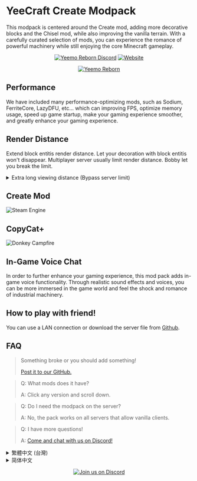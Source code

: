 
# YeeCraft Create Modpack
This modpack is centered around the Create mod, adding more decorative blocks and the Chisel mod, while also improving the vanilla terrain. With a carefully curated selection of mods, you can experience the romance of powerful machinery while still enjoying the core Minecraft gameplay.

<center>

[![Yeemo Reborn Discord](https://img.shields.io/discord/1141595063567273995?style=for-the-badge&logo=discord&logoColor=white&label=Yeemo%20Reborn)](https://discord.com/invite/yeemo)
[![Website](https://img.shields.io/website?url=https%3A%2F%2Fyeecraft.com%2F&up_message=YeeCraft&down_message=maintaining&style=for-the-badge)](https://yeecraft.com/)

[![Yeemo Reborn](https://cdn.modrinth.com/data/zuuFB9T1/images/a9a9c06282262d6a1b203edce389cddf1a79895a.png)](https://yeecraft.com/) 

</center>

## Performance

We have included many performance-optimizing mods, such as Sodium, FerriteCore, LazyDFU, etc... which can improving FPS, optimize memory usage, speed up game startup, make your gaming experience smoother, and greatly enhance your gaming experience.

## Render Distance

Extend block entitis render distance. Let your decoration with block entitis won't disappear.
Multiplayer server usually limit render distance. Bobby let you break the limit.

<details>
<summary>Extra long viewing distance (Bypass server limit)</summary>

![Extra long viewing distance](https://cdn.modrinth.com/data/cached_images/64e64381290e71a73980f66a6b6e8153bc44dd6e.jpeg)

</details>

## Create Mod
![Steam Engine](https://cdn.modrinth.com/data/zuuFB9T1/images/03152641f21cb4f36d581cd3c3448b73e8664ff0.png)


## CopyCat+
![Donkey Campfire](https://cdn.modrinth.com/data/zuuFB9T1/images/97c074693085a8d77a3e2235bc2b74e10ae7ebc3.png)


## In-Game Voice Chat
In order to further enhance your gaming experience, this mod pack adds in-game voice functionality. Through realistic sound effects and voices, you can be more immersed in the game world and feel the shock and romance of industrial machinery.


## How to play with friend!

You can use a LAN connection or download the server file from [Github](https://github.com/wenwen357951/yeecraft).

## FAQ

> Something broke or you should add something!
>
> [Post it to our GitHub.](https://github.com/wenwen357951/YeeCraft/issues)

> Q: What mods does it have?
> 
> A: Click any version and scroll down.

> Q: Do I need the modpack on the server?
> 
> A: No, the pack works on all servers that allow vanilla clients.

> Q: I have more questions!
> 
> A: [Come and chat with us on Discord!](https://discord.gg/yeemo)

<details>
<summary>繁體中文 (台灣)</summary>


# YeeCraft 動力機械模組包
本模組包以 Create 模組為核心，加入了更多裝飾性方塊和 Chisel 模組，並改進了原有的地形。模組數量精簡，讓您在享受動力機械浪漫的同時，也能體驗原汁原味的 Minecraft 遊戲樂趣。

<center>

[![Yeemo Reborn Discord](https://img.shields.io/discord/1141595063567273995?style=for-the-badge&logo=discord&logoColor=white&label=Yeemo%20Reborn)](https://discord.com/invite/yeemo)
[![Website](https://img.shields.io/website?url=https%3A%2F%2Fyeecraft.com%2F&up_message=YeeCraft&down_message=maintaining&style=for-the-badge)](https://yeecraft.com/)

[![Yeemo Reborn](https://cdn.modrinth.com/data/zuuFB9T1/images/a9a9c06282262d6a1b203edce389cddf1a79895a.png)](https://yeecraft.com/) 

</center>

## 性能表現

模組包安裝了許多性能最佳化模組，例如 Sodium、FerriteCore、LazyDFU 等...可以提高 FPS、最佳化記憶體使用、加快遊戲啟動速度，讓您的遊戲體驗更加流暢，大大增強您的遊戲體驗。

## 渲染距離

延長實體方塊的渲染距離，讓你的實體方塊裝飾不會因距離遠而消失。且多人遊戲伺服器通常會限制渲染距離，使用 Bobby 模組讓你繞過伺服器渲染距離限制。

<details>
<summary>超長視野距離 (繞過伺服器限制)</summary>

![Extra long viewing distance](https://cdn.modrinth.com/data/cached_images/64e64381290e71a73980f66a6b6e8153bc44dd6e.jpeg)

</details>

## 動力機械
![Steam Engine](https://cdn.modrinth.com/data/zuuFB9T1/images/03152641f21cb4f36d581cd3c3448b73e8664ff0.png)

## 偽裝蓋板
![Donkey Campfire](https://cdn.modrinth.com/data/zuuFB9T1/images/97c074693085a8d77a3e2235bc2b74e10ae7ebc3.png)


## 遊戲內語音

為了進一步提升您的遊戲體驗，本模組包加入了遊戲內語音功能。透過逼真的音效和語音，您可以更加沉浸在遊戲世界中，感受工業機械的震撼和浪漫。

## 與好友一同遊玩!

您可以使用區域網路連線，或是到 [Github](https://github.com/wenwen357951/yeecraft) 下載對應版本的伺服器檔案.

## 常見問題

> 有些東西壞了或應該添加一些東西！
>
> [將其發佈到我們的 GitHub](https://github.com/wenwen357951/YeeCraft/issues)

> Q: 它有哪些模組？
> 
> A: 點擊任意版本並向下捲動。

> Q: 我需要在伺服器上安裝 modpack 嗎？
> 
> A: 不，該包適用於所有允許原本客戶端的伺服器。

> Q: 我還有更多問題！
> 
> A: [快來 Discord 上與我們聊聊吧！](https://discord.gg/yeemo)

</details>

<details>
<summary>简体中文</summary>


# YeeCraft 机械动力模块包
本模块包以 Create 模块为内核，加入了更多装饰性方块和 Chisel 模块，并改进了原有的地形。模块数量精简，让您在享受动力机械浪漫的同时，也能体验原汁原味的 Minecraft 游戏乐趣。

<center>

[![Yeemo Reborn Discord](https://img.shields.io/discord/1141595063567273995?style=for-the-badge&logo=discord&logoColor=white&label=Yeemo%20Reborn)](https://discord.com/invite/yeemo)
[![Website](https://img.shields.io/website?url=https%3A%2F%2Fyeecraft.com%2F&up_message=YeeCraft&down_message=maintaining&style=for-the-badge)](https://yeecraft.com/)

[![Yeemo Reborn](https://cdn.modrinth.com/data/zuuFB9T1/images/a9a9c06282262d6a1b203edce389cddf1a79895a.png)](https://yeecraft.com/) 

</center>

## 性能表现

模块包安装了许多性能优化模块，例如 Sodium、FerriteCore、LazyDFU 等...可以提高 FPS、优化内存使用、加快游戏启动速度，让您的游戏体验更加流畅，大大增强您的游戏体验。

## 渲染距离

延长实体方块的渲染距离，让你的实体方块装饰不会因距离远而消失。且多人游戏服务器通常会限制渲染距离，使用 Bobby 模块让你绕过服务器渲染距离限制。

<details>
<summary>超长视野距离 (绕过服务器限制)</summary>

![Extra long viewing distance](https://cdn.modrinth.com/data/cached_images/64e64381290e71a73980f66a6b6e8153bc44dd6e.jpeg)

</details>

## 机械动力
![Steam Engine](https://cdn.modrinth.com/data/zuuFB9T1/images/03152641f21cb4f36d581cd3c3448b73e8664ff0.png)

## 伪装盖板
![Donkey Campfire](https://cdn.modrinth.com/data/zuuFB9T1/images/97c074693085a8d77a3e2235bc2b74e10ae7ebc3.png)

## 游戏内语音

为了进一步提升您的游戏体验，本模块包加入了游戏内语音功能。通过逼真的音效和语音，您可以更加沉浸在游戏世界中，感受工业机械的震撼和浪漫。

## 与好友一同游玩!

您可以使用局域网路连接，或是到 [Github](https://github.com/wenwen357951/yeecraft) 下载对应版本的服务器文件.

## 常见问题

> 有些东西坏了或应该添加一些东西！
>
> [将其发布到我们的 GitHub](https://github.com/wenwen357951/YeeCraft/issues)

> Q: 它有哪些模块？
> 
> A: 点击任意版本并向下卷动。

> Q: 我需要在服务器上安装 modpack 吗？
> 
> A: 不，该包适用于所有允许原本客户端的服务器。

> Q: 我还有更多问题！
> 
> A: [快来 Discord 上与我们聊聊吧！](https://discord.gg/yeemo)

</details>

<center>

[![Join us on Discord](https://truth.bahamut.com.tw/s01/202306/d2e6ce03a0beecbab0db745e99a0c112.PNG)](https://discord.com/invite/yeemo)
  
</center>

